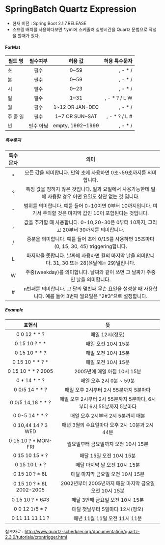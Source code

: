 # SpringBatch Quartz Expression

- 현재 버전 : Spring Boot 2.1.7.RELEASE
- 스프링 배치를 사용하다보면 *.yml에 스케줄러 실행시간을 Quartz 문법으로 작성을 할때가 있다.

#### ForMat

| 필드 명 | 필수여부 | 허용 값 | 허용 특수문자 |
|---|:---:|:---:|---:|
| 초 | 필수 | 0~59 | , - * / |
| 분 | 필수 | 0~59 | , - * / |
| 시 | 필수 | 0~23 | , - * / |
| 일 | 필수 | 1~31 | , - * ? / L W |
| 월 | 필수 | 1~12 OR JAN-DEC | , - * / |
| 주 중 일 | 필수 | 1~7 OR SUN~SAT | , - * ? / L # |
| 년 | 필수 아님 | empty, 1992~1999 | 	, - * / |

##### 특수문자 

| 특수문자 | 의미 |
|:---:|:---:|
|* | 모든 값을 의미합니다. 만약 초에 사용하면 0초~59초까지를 의미합니다.|
|? | 특정 값을 정하지 않은 것입니다. 일과 요일에서 사용가능한데 일에 사용할 경우 어떤 요일도 상관 없는 것 입니다.|
|- | 범위를 의미합니다. 예를 들어 0-10이면 0부터 10까지입니다. 여기서 주의할 것은 마지막 값인 10이 포함된다는 것입니다.|
|, | 값을 추가할 때 사용합니다. 0-10,20-30은 0부터 10까지, 그리고 20부터 30까지를 의미합니다.|
|/ | 증분을 의미합니다. 예를 들어 초에 0/15를 사용하면 15초마다(0, 15, 30, 45) triggering합니다.|
|L | 마지막을 뜻합니다. 날짜에 사용하면 월의 마지막 날을 의미합니다. 31, 30 또는 28(윤달에는 29)일입니다.|
|W | 주중(weekday)를 의미합니다. 날짜와 같이 쓰면 그 날짜가 주중인 날을 의미합니다.| 
|# | n번째를 의미합니다. 그 달의 몇번째 무슨 요일을 설정할 때 사용합니다. 예를 들어 3번째 월요일은 "2#3"으로 설정합니다.|

##### Example

| 표현식 | 뜻 |
|:---:|:---:|
| 0 0 12 * * ? | 매일 12시(정오)|
|0 15 10 ? * * | 매일 오전 10시 15분|
|0 15 10 * * ? | 매일 오전 10시 15분|
|0 15 10 * * ? * | 매일 오전 10시 15분|
|0 15 10 * * ? 2005 | 2005년에 매일 아침 10시 15분|
|0 * 14 * * ? | 매일 오후 2시 0분 ~ 59분|
|0 0/5 14 * * ? | 매일 오후 2시부터 2시 55분까지 5분마다|
|0 0/5 14,18 * * ? | 매일 오후 2시부터 2시 55분까지 5분마다, 6시부터 6시 55분까지 5분마다|
|0 0-5 14 * * ? | 매일 오후 2시부터 2시 5분까지 매분|
|0 10,44 14 ? 3 WED | 매년 3월의 수요일마다 오후 2시 10분과 2시 44분|
|0 15 10 ? * MON-FRI | 월요일부터 금요일까지 오전 10시 15분|
|0 15 10 15 * ? | 매달 15일 오전 10시 15분|
|0 15 10 L * ? | 매달 마지막 날 오전 10시 15분|
|0 15 10 ? * 6L | 매달 마지막 금요일 오전 10시 15분|
|0 15 10 ? * 6L 2002-2005 | 2002년부터 2005년까지 매달 마지막 금요일 오전 10시 15분|
|0 15 10 ? * 6#3 | 매달 3번째 금요일 오전 10시 15분|
|0 0 12 1/5 * ? | 매달 첫날부터 5일마다 12시(정오)|
|0 11 11 11 11 ? | 매년 11월 11일 오전 11시 11분|

참조자료 : <http://www.quartz-scheduler.org/documentation/quartz-2.3.0/tutorials/crontrigger.html>